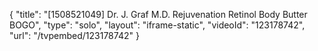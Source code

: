 {
    "title": "[1508521049] Dr. J. Graf M.D. Rejuvenation Retinol Body Butter BOGO",
    "type": "solo",
    "layout": "iframe-static",
    "videoId": "123178742",
    "url": "\/tvpembed\/123178742"
}